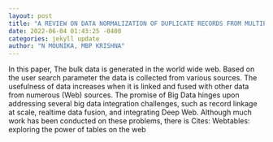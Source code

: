 ```yaml
--- 
layout: post 
title: "A REVIEW ON DATA NORMALIZATION OF DUPLICATE RECORDS FROM MULTIPLE SOURCES" 
date: 2022-06-04 01:43:25 -0400 
categories: jekyll update 
author: "N MOUNIKA, MBP KRISHNA" 
--- 
```

In this paper, The bulk data is generated in the world wide web. Based on the user search parameter the data is collected from various sources. The usefulness of data increases when it is linked and fused with other data from numerous (Web) sources. The promise of Big Data hinges upon addressing several big data integration challenges, such as record linkage at scale, realtime data fusion, and integrating Deep Web. Although much work has been conducted on these problems, there is Cites: Webtables: exploring the power of tables on the web